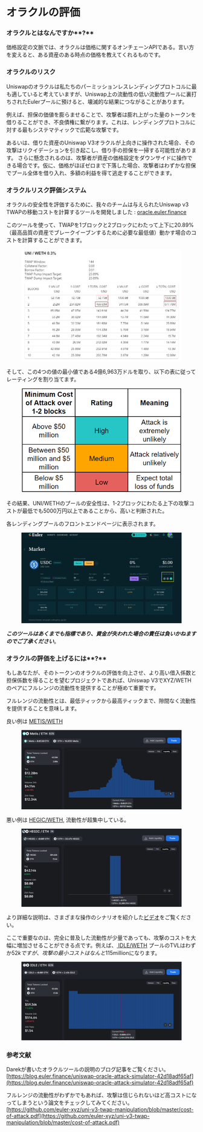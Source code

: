# オラクルの評価

### オラクルとはなんですか**?**

価格設定の文脈では、オラクルは価格に関するオンチェーンAPIである。言い方を変えると、ある資産のある時点の価格を教えてくれるものです。

### オラクルのリスク

Uniswapのオラクルは私たちのパーミッションレスレンディングプロトコルに最も適していると考えていますが、Uniswap上の流動性の低い流動性プールに裏打ちされたEulerプールに預けると、壊滅的な結果につながることがあります。&#x20;

例えば、担保の価値を膨らませることで、攻撃者は膨れ上がった量のトークンを借りることができ、不良債権に繋がります。これは、レンディングプロトコルに対する最もシステマティックで広範な攻撃です。&#x20;

あるいは、借りた資産のUniswap V3オラクルが上向きに操作された場合、その攻撃はリクイデーションを引き起こし、借り手の担保を一掃する可能性があります。 さらに懸念されるのは、攻撃者が資産の価格設定をダウンサイドに操作できる場合です。仮に、価格がほぼゼロまで下落した場合、攻撃者はわずかな担保でプール全体を借り入れ、多額の利益を得て逃走することができます。

### オラクルリスク評価システム

オラクルの安全性を評価するために、我々のチームは与えられたUniswap v3 TWAPの移動コストを計算するツールを開発しました : [oracle.euler.finance](https://oracle.euler.finance/)

このツールを使って、TWAPを1ブロックと2ブロックにわたって上下に20.89%（最高品質の資産でブレークイーブンするために必要な最低値）動かす場合のコストを計算することができます。

<figure><img src="../../../.gitbook/assets/image.png" alt=""><figcaption></figcaption></figure>

そして、この4つの値の最小値である4億6,963万ドルを取り、以下の表に従ってレーティングを割り当てます。

<figure><img src="../../../.gitbook/assets/image (2).png" alt=""><figcaption></figcaption></figure>

その結果、UNI/WETHのプールの安全性は、1-2ブロックにわたる上下の攻撃コストが最低でも5000万円以上であることから、高いと判断された。

各レンディングプールのフロントエンドページに表示されます。

<figure><img src="../../../.gitbook/assets/image (3).png" alt=""><figcaption></figcaption></figure>

_**このツールはあくまでも指標であり、資金が失われた場合の責任は負いかねますのでご了承ください**_。

### オラクルの評価を上げるには**?**

もしあなたが、そのトークンのオラクルの評価を向上させ、より高い借入係数と担保係数を得ることを望むプロジェクトであれば、Uniswap V3でXYZ/WETHのペアにフルレンジの流動性を提供することが極めて重要です。

フルレンジの流動性とは、最低ティックから最高ティックまで、隙間なく流動性を提供することを意味します。

良い例は [METIS/WETH](https://info.uniswap.org/#/pools/0x1c98562a2fab5af19d8fb3291a36ac3c618835d9)

<figure><img src="../../../.gitbook/assets/image (1).png" alt=""><figcaption></figcaption></figure>

悪い例は [HEGIC/WETH](https://info.uniswap.org/#/pools/0xf2c3bd0328bdb6106d34a3bd0df0ef744551cc82), 流動性が超集中している。

<figure><img src="../../../.gitbook/assets/image (9).png" alt=""><figcaption></figcaption></figure>

より詳細な説明は、さまざまな操作のシナリオを紹介した[ビデオ](https://www.youtube.com/watch?v=snwUwj3QQ7M\&t=1s)をご覧ください。

ここで重要なのは、完全に普及した流動性が少量であっても、攻撃のコストを大幅に増加させることができる点です。例えば、[ IDLE/WETH](https://info.uniswap.org/#/pools/0x79e42a2bb91a0f9118e2b5231958c1eaefce390c) プールのTVLはわずか$52kですが、攻撃の最小コストはなんと$115millionになります。

<figure><img src="../../../.gitbook/assets/image (4).png" alt=""><figcaption></figcaption></figure>

### 参考文献

Darekが書いたオラクルツールの説明のブログ記事をご覧ください。[https://blog.euler.finance/uniswap-oracle-attack-simulator-42d18adf65af](https://blog.euler.finance/uniswap-oracle-attack-simulator-42d18adf65af)

フルレンジの流動性がわずかでもあれば、攻撃は信じられないほど高コストになってしまうという論文をチェックしてみてください。\
[https://github.com/euler-xyz/uni-v3-twap-manipulation/blob/master/cost-of-attack.pdf](https://github.com/euler-xyz/uni-v3-twap-manipulation/blob/master/cost-of-attack.pdf)
